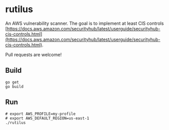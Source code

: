 # rutilus
An AWS vulnerability scanner. The goal is to implement at least CIS controls [https://docs.aws.amazon.com/securityhub/latest/userguide/securityhub-cis-controls.html](https://docs.aws.amazon.com/securityhub/latest/userguide/securityhub-cis-controls.html).

Pull requests are welcome!

## Build
```
go get
go build
```

## Run
```
# export AWS_PROFILE=my-profile
# export AWS_DEFAULT_REGION=us-east-1
./rutilus
```
